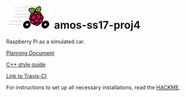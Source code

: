 # ![ProjectLogo](resources/images/ProjectLogoThumb.png)  amos-ss17-proj4       

Raspberry Pi as a simulated car.

[Planning Document](https://goo.gl/ummYm7)   

[C++ style guide](https://google.github.io/styleguide/cppguide.html)  

[Link to Travis-CI](https://travis-ci.org/christian-reintges/amos-ss17-proj4)  

For instructions to set up all necessary installations, read the [HACKME](HACKME.md).
